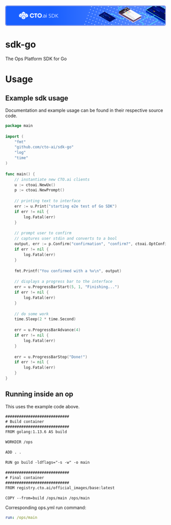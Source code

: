 ![](https://raw.githubusercontent.com/cto-ai/sdk-go/master/banner.png)

# sdk-go

The Ops Platform SDK for Go

# Usage

## Example sdk usage

Documentation and example usage can be found in their respective source code.

```go
package main

import (
	"fmt"
	"github.com/cto-ai/sdk-go"
	"log"
	"time"
)

func main() {
	// instantiate new CTO.ai clients
	u := ctoai.NewUx()
    p := ctoai.NewPrompt()

	// printing text to interface
	err := u.Print("starting e2e test of Go SDK")
	if err != nil {
		log.Fatal(err)
	}

	// prompt user to confirm
	// captures user stdin and converts to a bool
	output, err := p.Confirm("confirmation", "confirm?", ctoai.OptConfirmFlag("C"), ctoai.OptConfirmDefault(true))
	if err != nil {
		log.Fatal(err)
	}

	fmt.Printf("You confirmed with a %v\n", output)

	// displays a progress bar to the interface
	err = u.ProgressBarStart(5, 1, "Finishing...")
	if err != nil {
		log.Fatal(err)
	}

	// do some work
	time.Sleep(2 * time.Second)

	err = u.ProgressBarAdvance(4)
	if err != nil {
		log.Fatal(err)
	}

	err = u.ProgressBarStop("Done!")
	if err != nil {
		log.Fatal(err)
	}
}
```

## Running inside an op

This uses the example code above.

```docker
############################
# Build container
############################
FROM golang:1.13.6 AS build

WORKDIR /ops

ADD . .

RUN go build -ldflags="-s -w" -o main

############################
# Final container
############################
FROM registry.cto.ai/official_images/base:latest

COPY --from=build /ops/main /ops/main
```

Corresponding ops.yml run command:
```yaml
run: /ops/main
```
